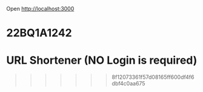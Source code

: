 
Open [http://localhost:3000](http://localhost:3000) 
# 22BQ1A1242
# URL Shortener (NO Login is required)
>>>>>>> 8f12073361f57d08165ff600df4f6dbf4c0aa675
